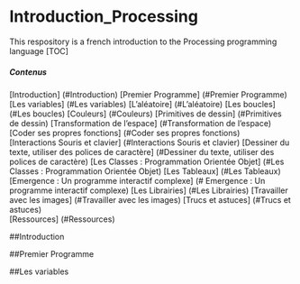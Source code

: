 # Introduction_Processing
This respository is a french introduction to the Processing programming language
[TOC]

##### Contenus
[Introduction] (#Introduction)
[Premier Programme] (#Premier Programme)
[Les variables] (#Les variables)
[L’aléatoire] (#L’aléatoire)
[Les boucles] (#Les boucles)
[Couleurs] (#Couleurs)
[Primitives de dessin] (#Primitives de dessin)
[Transformation de l’espace] (#Transformation de l’espace)
[Coder ses propres fonctions] (#Coder ses propres fonctions)	
[Interactions Souris et clavier] (#Interactions Souris et clavier)
[Dessiner du texte, utiliser des polices de caractère] (#Dessiner du texte, utiliser des polices de caractère)
[Les Classes : Programmation Orientée Objet] (#Les Classes : Programmation Orientée Objet)
[Les Tableaux] (#Les Tableaux)
[Emergence : Un programme interactif complexe] (# Emergence : Un programme interactif complexe)
[Les Librairies] (#Les Librairies)
[Travailler avec les images] (#Travailler avec les images)
[Trucs et astuces] (#Trucs et astuces)	
[Ressources] (#Ressources)

##Introduction




##Premier Programme





##Les variables